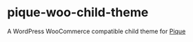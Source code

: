 # pique-woo-child-theme
A WordPress WooCommerce compatible child theme for [Pique](https://github.com/sarahmonster/pique)
